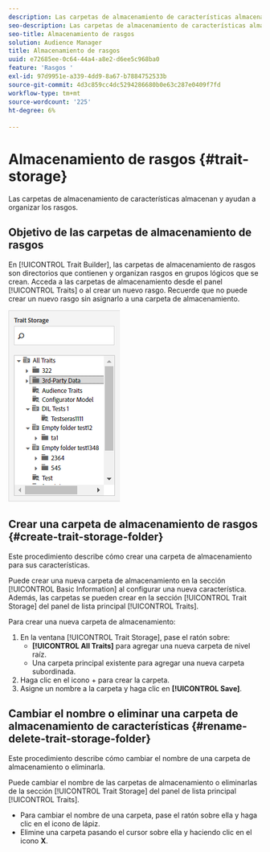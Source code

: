 ```yaml
---
description: Las carpetas de almacenamiento de características almacenan y ayudan a organizar los rasgos.
seo-description: Las carpetas de almacenamiento de características almacenan y ayudan a organizar los rasgos.
seo-title: Almacenamiento de rasgos
solution: Audience Manager
title: Almacenamiento de rasgos
uuid: e72685ee-0c64-44a4-a8e2-d6ee5c968ba0
feature: 'Rasgos '
exl-id: 97d9951e-a339-4dd9-8a67-b7884752533b
source-git-commit: 4d3c859cc4dc5294286680b0e63c287e0409f7fd
workflow-type: tm+mt
source-wordcount: '225'
ht-degree: 6%

---
```


# Almacenamiento de rasgos {#trait-storage}

Las carpetas de almacenamiento de características almacenan y ayudan a organizar los rasgos.

<!-- c_tb_storage.xml -->

## Objetivo de las carpetas de almacenamiento de rasgos

En [!UICONTROL Trait Builder], las carpetas de almacenamiento de rasgos son directorios que contienen y organizan rasgos en grupos lógicos que se crean. Acceda a las carpetas de almacenamiento desde el panel [!UICONTROL Traits] o al crear un nuevo rasgo. Recuerde que no puede crear un nuevo rasgo sin asignarlo a una carpeta de almacenamiento.

![](assets/tb_storage.png)

## Crear una carpeta de almacenamiento de rasgos {#create-trait-storage-folder}

Este procedimiento describe cómo crear una carpeta de almacenamiento para sus características.

<!-- t_tb_create_storage.xml -->

Puede crear una nueva carpeta de almacenamiento en la sección [!UICONTROL Basic Information] al configurar una nueva característica. Además, las carpetas se pueden crear en la sección [!UICONTROL Trait Storage] del panel de lista principal [!UICONTROL Traits].

Para crear una nueva carpeta de almacenamiento:

1. En la ventana [!UICONTROL Trait Storage], pase el ratón sobre:
   * **[!UICONTROL All Traits]** para agregar una nueva carpeta de nivel raíz.
   * Una carpeta principal existente para agregar una nueva carpeta subordinada.
1. Haga clic en el icono + para crear la carpeta.
1. Asigne un nombre a la carpeta y haga clic en **[!UICONTROL Save]**.

## Cambiar el nombre o eliminar una carpeta de almacenamiento de características {#rename-delete-trait-storage-folder}

Este procedimiento describe cómo cambiar el nombre de una carpeta de almacenamiento o eliminarla.

<!-- t_tb_rename_delete_storage.xml -->

Puede cambiar el nombre de las carpetas de almacenamiento o eliminarlas de la sección [!UICONTROL Trait Storage] del panel de lista principal [!UICONTROL Traits].

* Para cambiar el nombre de una carpeta, pase el ratón sobre ella y haga clic en el icono de lápiz.
* Elimine una carpeta pasando el cursor sobre ella y haciendo clic en el icono **X**.
